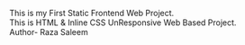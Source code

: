 This is my First Static Frontend Web Project.
<br>
This is HTML & Inline CSS UnResponsive Web Based Project.
<br>
Author- Raza Saleem